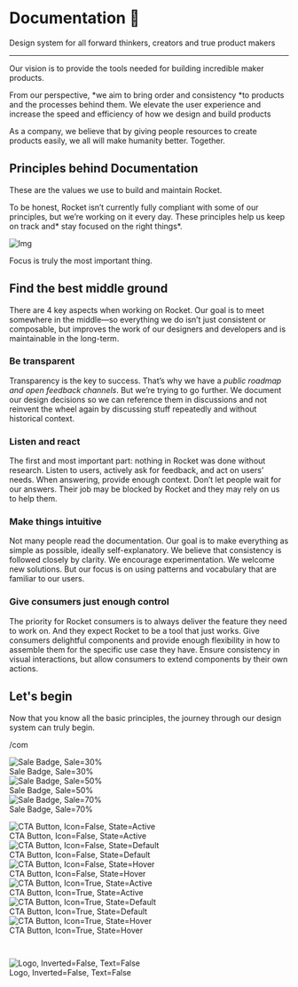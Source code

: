 
# Documentation 🚀

Design system for all forward thinkers, creators and true product makers

---

Our vision is to provide the tools needed for building incredible maker products.

From our perspective, *we aim to bring order and consistency *to products and the processes behind them. We elevate the user experience and increase the speed and efficiency of how we design and build products

As a company, we believe that by giving people resources to create products easily, we all will make humanity better. Together.

## Principles behind Documentation

These are the values we use to build and maintain Rocket.

To be honest, Rocket isn’t currently fully compliant with some of our principles, but we’re working on it every day. These principles help us keep on track and* stay focused on the right things*.

![Img](https://studio-assets.supernova.io/design-systems/14533/9289758a-6300-472a-bbc6-a57098081abf.jpeg?Expires=1990828800&Policy=eyJTdGF0ZW1lbnQiOlt7IlJlc291cmNlIjoiaHR0cHM6Ly9zdHVkaW8tYXNzZXRzLnN1cGVybm92YS5pby9kZXNpZ24tc3lzdGVtcy8xNDUzMy85Mjg5NzU4YS02MzAwLTQ3MmEtYmJjNi1hNTcwOTgwODFhYmYuanBlZyIsIkNvbmRpdGlvbiI6eyJEYXRlTGVzc1RoYW4iOnsiQVdTOkVwb2NoVGltZSI6MTk5MDgyODgwMH19fV19&Signature=E9DL6D-ZtS~4qaH18y5tnHC4gtpQUzZb85NmDFMuezn~MaWHPSumzBv6tXkxGqSgGyKh~9FaYnbfHkcJhU~4F~jdbuY70gbRxUpvnBtyCpz8o0mci-d2A9WoIZ3RGl11izD3c2WMfUaKhSaFlUw8cTGP-9vrqeUi58O2P4zYT9eAeyvOIFzQXgIgljhxiB9mIVU5a4j1vDL8ntJpagEZukKRskOgMrrB4LNQ-nRsvXFF7W5C5EkdoZPZf4jFxcQu2Yj6M9-bqNBXubYMsYYhEXqvqUOAnYVaE59E5PSSe43HKv2gp1ajSJ3ttHtTtCITO8Vyfh1FoTl03Z18ki8iZg__&Key-Pair-Id=APKAJGK34LCCAUR7N6LA)

Focus is truly the most important thing.

## Find the best middle ground

There are 4 key aspects when working on Rocket. Our goal is to meet somewhere in the middle—so everything we do isn’t just consistent or composable, but improves the work of our designers and developers and is maintainable in the long-term.

### Be transparent

Transparency is the key to success. That’s why we have a *public roadmap and open feedback channels*. But we’re trying to go further. We document our design decisions so we can reference them in discussions and not reinvent the wheel again by discussing stuff repeatedly and without historical context.

### Listen and react

The first and most important part: nothing in Rocket was done without research. Listen to users, actively ask for feedback, and act on users’ needs. When answering, provide enough context. Don’t let people wait for our answers. Their job may be blocked by Rocket and they may rely on us to help them.

### Make things intuitive

Not many people read the documentation. Our goal is to make everything as simple as possible, ideally self-explanatory. We believe that consistency is followed closely by clarity. We encourage experimentation. We welcome new solutions. But our focus is on using patterns and vocabulary that are familiar to our users.

### Give consumers just enough control

The priority for Rocket consumers is to always deliver the feature they need to work on. And they expect Rocket to be a tool that just works. Give consumers delightful components and provide enough flexibility in how to assemble them for the specific use case they have. Ensure consistency in visual interactions, but allow consumers to extend components by their own actions.

## Let's begin

Now that you know all the basic principles, the journey through our design system can truly begin.

/com

  
![Sale Badge, Sale=30%](https://studio-assets.supernova.io/design-systems/14533/fdaef652-4897-4d6c-9d9f-d9a4a09dd984.png?Expires=1990828800&Policy=eyJTdGF0ZW1lbnQiOlt7IlJlc291cmNlIjoiaHR0cHM6Ly9zdHVkaW8tYXNzZXRzLnN1cGVybm92YS5pby9kZXNpZ24tc3lzdGVtcy8xNDUzMy9mZGFlZjY1Mi00ODk3LTRkNmMtOWQ5Zi1kOWE0YTA5ZGQ5ODQucG5nIiwiQ29uZGl0aW9uIjp7IkRhdGVMZXNzVGhhbiI6eyJBV1M6RXBvY2hUaW1lIjoxOTkwODI4ODAwfX19XX0_&Signature=dvNBTGkTBxLFPayeugohUurGBgnkvAvm4DHjigJqQmxj~dt0B1oPWNs1maCYJlWj54v4sDnoGZ0XcrZVvs2jpA3si1AYvmvoMLC6qOswJrkCM7oyVb3jvDyJy7Zp5GaPLatCOdrKK7pU~wQCoqTUkACMswVOB8~aKtnleinFOutZVEFmH8ZxUZZn7CDMULaOx94WlWr-SmuRwif6PzPstq7bJyjxfgptAmE~EY0owIpiXgaK1tGOoH02vixh0TcIfm1J9qkGEuBuHapoTMW697ebONO~njQjiH3pPhmeWu0HkX8lKt2OaSvMPQ7e785b9vH~XPcZioAnF5BLJkFbmA__&Key-Pair-Id=APKAJGK34LCCAUR7N6LA)  
Sale Badge, Sale=30%  
![Sale Badge, Sale=50%](https://studio-assets.supernova.io/design-systems/14533/73b1b233-3aff-4d74-a7a3-c0563faf0b4a.png?Expires=1990828800&Policy=eyJTdGF0ZW1lbnQiOlt7IlJlc291cmNlIjoiaHR0cHM6Ly9zdHVkaW8tYXNzZXRzLnN1cGVybm92YS5pby9kZXNpZ24tc3lzdGVtcy8xNDUzMy83M2IxYjIzMy0zYWZmLTRkNzQtYTdhMy1jMDU2M2ZhZjBiNGEucG5nIiwiQ29uZGl0aW9uIjp7IkRhdGVMZXNzVGhhbiI6eyJBV1M6RXBvY2hUaW1lIjoxOTkwODI4ODAwfX19XX0_&Signature=IYnR4aX6~GY5pXkNfQS87ooHZ5e9CcicWxRArk6Ii8Zco-84xx8GKqMtGvkL3eWH7K7uvgLpZe6hlIIHPd5QvTeIuy3UI7OUJkuZh3-XrYvoHjxLeZ2ayVEEqpkhaZqaNZfW1~SaB-YsxzvxwOdQ-BFoUV1~eXhzS7RCSPnDMWFWubwRyXED0mdjjTCYXCwL~XSugdGgXigT4mehO5WYEwBZxN6DVc37~dUi8GuvVvCk66Yt1bLCcD7VrwXqd~JsBqQbHg4ild7fReeI1pt-utlzTIDXQhCS-V1pauLIW9fyFI5lfIZjQvLGa9AZ~288i3jacVz0VRkHW56oInFaKA__&Key-Pair-Id=APKAJGK34LCCAUR7N6LA)  
Sale Badge, Sale=50%  
![Sale Badge, Sale=70%](https://studio-assets.supernova.io/design-systems/14533/a9540b85-c3c1-4858-8454-1c1a1537ff86.png?Expires=1990828800&Policy=eyJTdGF0ZW1lbnQiOlt7IlJlc291cmNlIjoiaHR0cHM6Ly9zdHVkaW8tYXNzZXRzLnN1cGVybm92YS5pby9kZXNpZ24tc3lzdGVtcy8xNDUzMy9hOTU0MGI4NS1jM2MxLTQ4NTgtODQ1NC0xYzFhMTUzN2ZmODYucG5nIiwiQ29uZGl0aW9uIjp7IkRhdGVMZXNzVGhhbiI6eyJBV1M6RXBvY2hUaW1lIjoxOTkwODI4ODAwfX19XX0_&Signature=U-8S0BoSEe4V-05KR7HP6qWnp4ITmfE1OiJi7zyQBrD98vD~~IQLS~YATLRxaVj7-blqAJWckYahH2fOJBMUkRvtUWcoAGVdRKNmu-VdXmzEtTeZhxB38y2GnKn2JaWNywKA2Eyl3aACC3AMHKu9e6ykG8JyMIG7t32tQ1uU~qCsYa8nOOPZEUfppFTr70Xy36ABmhoiWOxk-xeZ0XZtaeT430SzvjeDc9UaDJI0daXyaE8dV0lA6NAntOMpCj7EtTI-QoacbA2EMu6vXKjVOQoe09p~8CcJRf9QuPRw9tezcypd6qJ4z5nyY-QBrZJZU1rJIULDOf~Y~1TPJJw03A__&Key-Pair-Id=APKAJGK34LCCAUR7N6LA)  
Sale Badge, Sale=70%  


  
![CTA Button, Icon=False, State=Active](https://studio-assets.supernova.io/design-systems/14533/fba9dd22-5b4e-4a90-8c11-6048e416d63c.png?Expires=1990828800&Policy=eyJTdGF0ZW1lbnQiOlt7IlJlc291cmNlIjoiaHR0cHM6Ly9zdHVkaW8tYXNzZXRzLnN1cGVybm92YS5pby9kZXNpZ24tc3lzdGVtcy8xNDUzMy9mYmE5ZGQyMi01YjRlLTRhOTAtOGMxMS02MDQ4ZTQxNmQ2M2MucG5nIiwiQ29uZGl0aW9uIjp7IkRhdGVMZXNzVGhhbiI6eyJBV1M6RXBvY2hUaW1lIjoxOTkwODI4ODAwfX19XX0_&Signature=AO81GZ3za-oCVaPpdG9Jv1gCt0F4mDCPxiY~Pqsf3y1uv0SL96xGkB0kfxLHlkVgL-MP0j784IX~rPa-6ACPW3Vaftvqj~x8t4US1txCh7IvpHMWNZWDz1R~MLihaTeOrtHXdRgCyLyLoiKdU4ufUyjuQ1aR3Tsxp3-GrIqOr3sg1swvFVSLOObRqygpTgJwbJ~O30HP-CAs-NqX2MIAEgym7FzBTGyyouC6uQp6VW318~1uR51Tn-ko42nKxce9FEmNtuVDmTEU1zFSnsVKMuxNI6aYVwGfMMAUC7hbVbzmyAgNgCJSPQ4a0RzD8daPIuXWIhJVfpobFQ1DtBaxUA__&Key-Pair-Id=APKAJGK34LCCAUR7N6LA)  
CTA Button, Icon=False, State=Active  
![CTA Button, Icon=False, State=Default](https://studio-assets.supernova.io/design-systems/14533/622accf2-79eb-4889-83f9-e31a8580a709.png?Expires=1990828800&Policy=eyJTdGF0ZW1lbnQiOlt7IlJlc291cmNlIjoiaHR0cHM6Ly9zdHVkaW8tYXNzZXRzLnN1cGVybm92YS5pby9kZXNpZ24tc3lzdGVtcy8xNDUzMy82MjJhY2NmMi03OWViLTQ4ODktODNmOS1lMzFhODU4MGE3MDkucG5nIiwiQ29uZGl0aW9uIjp7IkRhdGVMZXNzVGhhbiI6eyJBV1M6RXBvY2hUaW1lIjoxOTkwODI4ODAwfX19XX0_&Signature=e2LWph6h3K4bVM0M9ye68G0lIEaUrjr8tVTmjA1wt6YfVMVf-z0ekEPyWFVLFg3~S65WiOhErvU2aqSeYgNHtC8qkzWGD50lVgcA~xiOMz-Iy4iT6w~gmEkDHP5598yLNQZpk7LJc2m3PMLFaxY36sEMhWUtUBjv~I5lXS3eHksLd-reBxMUKPO35muf06NRZYGW0UK6llIR9oTBsehE8vCIkSq2X-Y-DjcQIKsNpQtquXecqjeXBZgu6ptu1WUTM23RXj1z91T1Y0IOVB8pO~ZecabExUcsax7-7XALAAtfnOYpYfO5D~tHV5YR8QlBxY5HtmnONSuAYRYJvTao4w__&Key-Pair-Id=APKAJGK34LCCAUR7N6LA)  
CTA Button, Icon=False, State=Default  
![CTA Button, Icon=False, State=Hover](https://studio-assets.supernova.io/design-systems/14533/d70b41b9-5e1b-4c7a-87d8-350c795589e3.png?Expires=1990828800&Policy=eyJTdGF0ZW1lbnQiOlt7IlJlc291cmNlIjoiaHR0cHM6Ly9zdHVkaW8tYXNzZXRzLnN1cGVybm92YS5pby9kZXNpZ24tc3lzdGVtcy8xNDUzMy9kNzBiNDFiOS01ZTFiLTRjN2EtODdkOC0zNTBjNzk1NTg5ZTMucG5nIiwiQ29uZGl0aW9uIjp7IkRhdGVMZXNzVGhhbiI6eyJBV1M6RXBvY2hUaW1lIjoxOTkwODI4ODAwfX19XX0_&Signature=N6Z~rwN93CClpAkOUL2yTDktk9chEEXmqaUgKqFlOqGwMZCICaGkLiTqNQa1PakrBXzuM4J3ZN-C2jkKu2xGZ3QxyvrWsTC~20eoKdE5BKkcsCEbWebQU-TGSSF1fgPXiS5nK-SrNzsvXlCrSG8JZBx2Gu9jF3FaL3jnKfT2aPBmQkWZ~O5XYBG8A1-0hudoFCgrYYQdFuCHVj0VreoySsYDgDJMXIOSU~CI69iKRiA5ARC3lWImHKLvUiqSPIocwX8LHIfBGer-E01xcltPUM1IdPNJBUuuQXuxn4ncCczgf4F3z8CH3BUD2ncagvqvBh893OYyx8m7zBcf30P-GQ__&Key-Pair-Id=APKAJGK34LCCAUR7N6LA)  
CTA Button, Icon=False, State=Hover  
![CTA Button, Icon=True, State=Active](https://studio-assets.supernova.io/design-systems/14533/acb61a2e-1f5a-4495-844c-438e7679231c.png?Expires=1990828800&Policy=eyJTdGF0ZW1lbnQiOlt7IlJlc291cmNlIjoiaHR0cHM6Ly9zdHVkaW8tYXNzZXRzLnN1cGVybm92YS5pby9kZXNpZ24tc3lzdGVtcy8xNDUzMy9hY2I2MWEyZS0xZjVhLTQ0OTUtODQ0Yy00MzhlNzY3OTIzMWMucG5nIiwiQ29uZGl0aW9uIjp7IkRhdGVMZXNzVGhhbiI6eyJBV1M6RXBvY2hUaW1lIjoxOTkwODI4ODAwfX19XX0_&Signature=Zo1zRFmS0PcwAKJfJLllmGuCcxBWyWWf4Mc0TB82P2fUxWbodx~ovaQsQet20WRpB~-B1nOx7XTLy05-lwVpxmoSAiac78DmUT6-OdmEc0rvzbU-tDe2yhmFaS~AkoQUMKSfbzlEOFyP-11umtosOsYTiUlRScI1wT1O7tY0RDQ0B6Na-DHjYuox4VITK41o8yUmO-8zmrllG0UvT8jZi3TrRgoRiVqGndxxeFZRN4hBFdx8jPOOb2hYo443n9yP8p~MClHTFBdaEHAbtPwtZmr2wOU-jMsfv3tGQSLSwgvJV-1JzquZHzAyuiX-wyCiW5tJD~fhr-ypAOasS7D5-A__&Key-Pair-Id=APKAJGK34LCCAUR7N6LA)  
CTA Button, Icon=True, State=Active  
![CTA Button, Icon=True, State=Default](https://studio-assets.supernova.io/design-systems/14533/c4f141b5-69d0-4a1a-9055-70f183d00496.png?Expires=1990828800&Policy=eyJTdGF0ZW1lbnQiOlt7IlJlc291cmNlIjoiaHR0cHM6Ly9zdHVkaW8tYXNzZXRzLnN1cGVybm92YS5pby9kZXNpZ24tc3lzdGVtcy8xNDUzMy9jNGYxNDFiNS02OWQwLTRhMWEtOTA1NS03MGYxODNkMDA0OTYucG5nIiwiQ29uZGl0aW9uIjp7IkRhdGVMZXNzVGhhbiI6eyJBV1M6RXBvY2hUaW1lIjoxOTkwODI4ODAwfX19XX0_&Signature=PdFXHSmiry7kwqnTBbOU33JFMlS~yNMZG8znt15SahVYZu8F43rYngoRUZxcPk~AKo~AX6zjmL8p7pvR5Rk7BBhDLNZAQ9qX4ZAnX2yctR4eaXxZEGXu1BrW~WTyQhPtgVahz3KOeOP98I4YbcJWGvJjMk9V2cf8SLCkqY6x55PMHg5eIXu~Mcaz~1KFKif0QwswLTUk5lAuZSPjRbBUUoB6GoJBFhMwsuvMM2EiI1qrXJP~qG5mSsm5l7EP9xEDoHyh~3-svYXBZxMED6iLYWT1h~pXzY5tKj2zCmaId4RXKXsjBAyGtzpqzJ6eZhPGx5bLo9rS-mMkqJUc8BdQ4A__&Key-Pair-Id=APKAJGK34LCCAUR7N6LA)  
CTA Button, Icon=True, State=Default  
![CTA Button, Icon=True, State=Hover](https://studio-assets.supernova.io/design-systems/14533/cafcb46d-6f52-4829-9c7a-3ee5ad2b51c6.png?Expires=1990828800&Policy=eyJTdGF0ZW1lbnQiOlt7IlJlc291cmNlIjoiaHR0cHM6Ly9zdHVkaW8tYXNzZXRzLnN1cGVybm92YS5pby9kZXNpZ24tc3lzdGVtcy8xNDUzMy9jYWZjYjQ2ZC02ZjUyLTQ4MjktOWM3YS0zZWU1YWQyYjUxYzYucG5nIiwiQ29uZGl0aW9uIjp7IkRhdGVMZXNzVGhhbiI6eyJBV1M6RXBvY2hUaW1lIjoxOTkwODI4ODAwfX19XX0_&Signature=P1S36WRGTo7bQI6GIasY8MReE2-TE2tvmrJyaHwA--Yk6~UBRaL9LVUg-oDhf1z3j165-CKhuTrCDMqx2-KMpJdzbVm3NuKG8fw5ok34yh5eE87m0K0BJidFzpauHYzLs5u~qXOFENDvYdVC4W6cbrC7yMZBkLkZ1zCZEFlB4JOgzM19a1cZ34ygsq-hDztfgWnf0jMP9m-0XL6DU-xzCyD93AnP2hK1sJzXGuFc35RVmtnvg41d~-wvft-gdlBUSDC9DFbKPxAYAWW-7i~Eg1nwQ~DLALQEkxwst315n171Dc2XLq6P2YAkrLb~qb96LZFMLkIt~RvgyB5s3galyQ__&Key-Pair-Id=APKAJGK34LCCAUR7N6LA)  
CTA Button, Icon=True, State=Hover  


```javascript  
  
```

  
![Logo, Inverted=False, Text=False](https://studio-assets.supernova.io/design-systems/14533/038e8067-8755-460b-bab8-986d75524f18.png?Expires=1990828800&Policy=eyJTdGF0ZW1lbnQiOlt7IlJlc291cmNlIjoiaHR0cHM6Ly9zdHVkaW8tYXNzZXRzLnN1cGVybm92YS5pby9kZXNpZ24tc3lzdGVtcy8xNDUzMy8wMzhlODA2Ny04NzU1LTQ2MGItYmFiOC05ODZkNzU1MjRmMTgucG5nIiwiQ29uZGl0aW9uIjp7IkRhdGVMZXNzVGhhbiI6eyJBV1M6RXBvY2hUaW1lIjoxOTkwODI4ODAwfX19XX0_&Signature=YJpog8ZsagPcH6iGboTMzQ91efwTGUOVLt-rvy918ICQJTpkINOJqWyKHoLP7okCY~SiRZQ2ruB~0T0pGQSgnZeHQWWUANQe8IIgB3KDDy20YUoYJAGF9Oi8A9bFvROFGyqURfaQfamk7Wo2TDYVze~aW-2tiChwDf-d4JZHg6wvZJdXzN2nTedM-EUHw88Fx7R8y4d1Rver2CdncbKiU~CTw0WVroyC51pzedswXspgEyM9aPYeu2h0Ysimg2nprCHGZw9bJ4g6ElYrXde42kzmwdugSZqk4TZM8fgrG8lw~-N~JMhGHJikay4MgeyJMYQDFKicSLb1UNq0BWcMMw__&Key-Pair-Id=APKAJGK34LCCAUR7N6LA)  
Logo, Inverted=False, Text=False  


  
  
